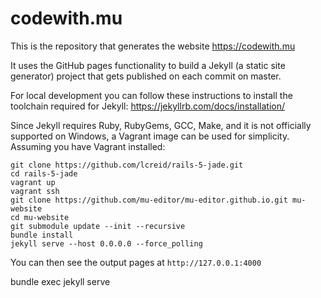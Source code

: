 # codewith.mu

This is the repository that generates the website https://codewith.mu

It uses the GitHub pages functionality to build a Jekyll (a static site generator) project that gets published on each commit on master.

For local development you can follow these instructions to install the toolchain required for Jekyll: https://jekyllrb.com/docs/installation/

Since Jekyll requires Ruby, RubyGems, GCC, Make, and it is not officially supported on Windows, a Vagrant image can be used for simplicity.
Assuming you have Vagrant installed:

```
git clone https://github.com/lcreid/rails-5-jade.git
cd rails-5-jade
vagrant up
vagrant ssh
git clone https://github.com/mu-editor/mu-editor.github.io.git mu-website
cd mu-website
git submodule update --init --recursive
bundle install
jekyll serve --host 0.0.0.0 --force_polling
```

You can then see the output pages at `http://127.0.0.1:4000`

bundle exec jekyll serve

